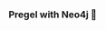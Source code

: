 ### Pregel with Neo4j 🚀



































































































































 























































































































